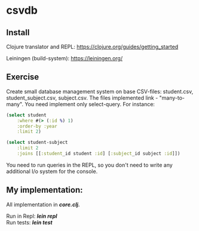 # csvdb

## Install
Clojure translator and REPL: https://clojure.org/guides/getting_started

Leiningen (build-system): https://leiningen.org/

## Exercise 
Create small database management system on base CSV-files: student.csv, student_subject.csv, subject.csv.
The files implemented link - "many-to-many". You need implement only select-query. For instance:
``` clojure
(select student
    :where #(> (:id %) 1)
    :order-by :year
    :limit 2)

(select student-subject
    :limit 2
    :joins [[:student_id student :id] [:subject_id subject :id]])
```
You need to run queries in the REPL, so you don't need to write any additional I/o system for the console.

## My implementation:
All implementation in ***core.clj.***

Run in Repl: ***lein repl***<br>
Run tests: ***lein test***
